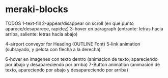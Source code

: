 # meraki-blocks

TODOS
1-text-fill
2-appear/disappear on scroll (en que punto aparece/desaparece, rapidez)
3-hover en paragraph (entrante: letras hacia arriba, saliente: letras hacia abajo)

4-airport conveyor for Heading (OUTLINE Font)
5-link animation (subrayado, y pelota con flecha a la derecha)

6-hover en imagenes con texto dentro (animacion de texto, apareciendo por abajo y desapareciendo por arriba)
7-Button animation (animacion de texto, apareciendo por abajo y desapareciendo por arriba)
